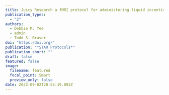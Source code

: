 ```yaml
---
title: Juicy Research a fMRI protocol for administering liquid incentives to human participants
publication_types:
  - "2"
authors:
  - Debbie M. Yee
  - admin
  - Todd S. Braver
doi: "https:/doi.org/"
publication: "*STAR Protocols*"
publication_short: ""
draft: false
featured: false
image:
  filename: featured
  focal_point: Smart
  preview_only: false
date: 2022-09-02T20:55:19.093Z
---
```


